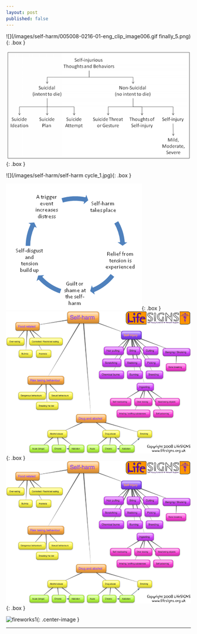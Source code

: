 ```yaml
---
layout: post
published: false
---
```


<style type="text/css">
.box
{
  border-width: 2px;
  border-color: #000000;
  border-style: solid;
  padding:1px;
  margin-left: auto;
  margin-right: auto;
}
.center-text
{
  text-align:center;
}
.smallpic1
{
  height: 20px;
  width: 20px;
}




</style>



![](/images/self-harm/005008-0216-01-eng_clip_image006.gif finally_5.png){: .box }

![](/images/self-harm/Self-injurious%20throughts%20and%20behaviors%2075.png){: .box }


![](/images/self-harm/self-harm cycle_1.jpg){: .box }

![](/images/self-harm/self_harm.png){: .box }
![](/images/self-harm/self-harm-map.png){: .box }
![](/images/self-harm/self-harm-map.png){: .box }

![fireworks1](/images/self_harm_diagram.jpg){: .center-image }

***








